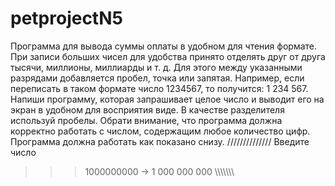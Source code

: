 # petprojectN5
Программа для вывода суммы оплаты в удобном для чтения формате.
При записи больших чисел для удобства принято отделять друг от друга тысячи, миллионы, миллиарды и т. д.
Для этого между указанными разрядами добавляется пробел, точка или запятая. Например, если переписать в таком формате число 1234567, то получится: 1 234 567.
Напиши программу, которая запрашивает целое число и выводит его на экран в удобном для восприятия виде.
В качестве разделителя используй пробелы. Обрати внимание, что программа должна корректно работать с числом, содержащим любое количество цифр.
Программа должна работать как показано снизу.
//////////////
Введите число
>>> 1000000000 
-> 1 000 000 000
\\\\\\\\\\\\\
